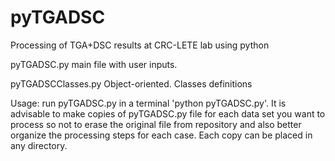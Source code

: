 # pyTGADSC
Processing of TGA+DSC results at CRC-LETE lab using python

pyTGADSC.py
  main file with user inputs.

pyTGADSCClasses.py
  Object-oriented. Classes definitions

Usage: run pyTGADSC.py in a terminal 'python pyTGADSC.py'. It is advisable to make copies of pyTGADSC.py file for each data set you want to process so not to erase the original file from repository and also better organize the processing steps for each case. Each copy can be placed in any directory.